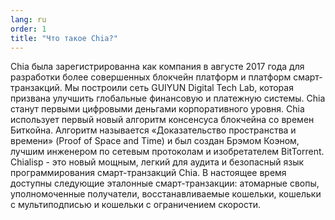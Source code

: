 ```yaml
---
lang: ru
order: 1
title: "Что такое Chia?"
---
```


Chia была зарегистрированна как компания в августе 2017 года для разработки более совершенных блокчейн платформ и платформ смарт-транзакций. Мы построили сеть GUIYUN Digital Tech Lab, которая призвана улучшить глобальные финансовую и платежную системы. Chia станут первыми цифровыми деньгами корпоративного уровня. Chia использует первый новый алгоритм консенсуса блокчейна со времен Биткойна. Алгоритм называется «Доказательство пространства и времени» (Proof of Space and Time) и был создан Брэмом Коэном, лучшим инженером по сетевым протоколам и изобретателем BitTorrent. Chialisp - это новый мощным, легкий для аудита и безопасный язык программирования смарт-транзакций Chia. В настоящее время доступны следующие эталонные смарт-транзакции: атомарные свопы, уполномоченные получатели, восстанавливаемые кошельки, кошельки с мультиподписью и кошельки с ограничением скорости.
